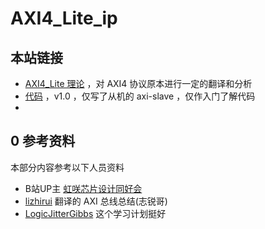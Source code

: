 # AXI4_Lite_ip

## 本站链接
- [AXI4_Lite 理论](./AXI4_Lite_theory/readme.md) ，对 AXI4 协议原本进行一定的翻译和分析
- [代码](./code/axi_lite_controller.v) ，v1.0 ，仅写了从机的 axi-slave ，仅作入门了解代码
- 

## 0 参考资料
本部分内容参考以下人员资料 
- B站UP主 [虹咲芯片设计同好会](https://space.bilibili.com/4253239) 
- [lizhirui](https://github.com/lizhirui/) 翻译的 AXI 总线总结(志锐哥)
- [LogicJitterGibbs](https://zhuanlan.zhihu.com/p/145936888) 这个学习计划挺好

